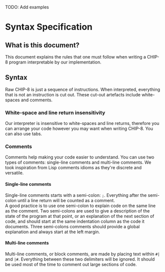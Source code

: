TODO: Add examples

# Syntax Specification

## What is this document?

This document explains the rules that one must follow when writing a CHIP-8
program interpretable by our implementation.

## Syntax

Raw CHIP-8 is just a sequence of instructions. When interpreted, everything
that is not an instruction is cut out. These cut-out artefacts include
white-spaces and comments.

### White-space and line return insensitivity

Our interpreter is insensitive to white-spaces and line returns, therefore you
can arrange your code however you may want when writing CHIP-8.
You can also use tabs.

### Comments

Comments help making your code easier to understand. You can use two types of
comments: single-line comments and multi-line comments. We took inspiration
from Lisp comments idioms as they're discrete and versatile.

#### Single-line comments

Single-line comments starts with a semi-colon: `;`. Everything after the
semi-colon until a line return will be counted as a comment.  
A good practice is to use one semi-colon to explain code on the same line as
the comment. Two semi-colons are used to give a description of the state of the
program at that point, or an explanation of the next section of code, and
should start at the same indentation column as the code it documents. Three
semi-colons comments should provide a global explanation and always start at
the left margin.

#### Multi-line comments

Multi-line comments, or block comments, are made by placing text within `#|`
and `|#`. Everything between these two delimiters will be ignored. It should be
used most of the time to comment out large sections of code.
